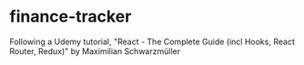 # finance-tracker

Following a Udemy tutorial, "React - The Complete Guide (incl Hooks, React Router, Redux)" by Maximilian Schwarzmüller

